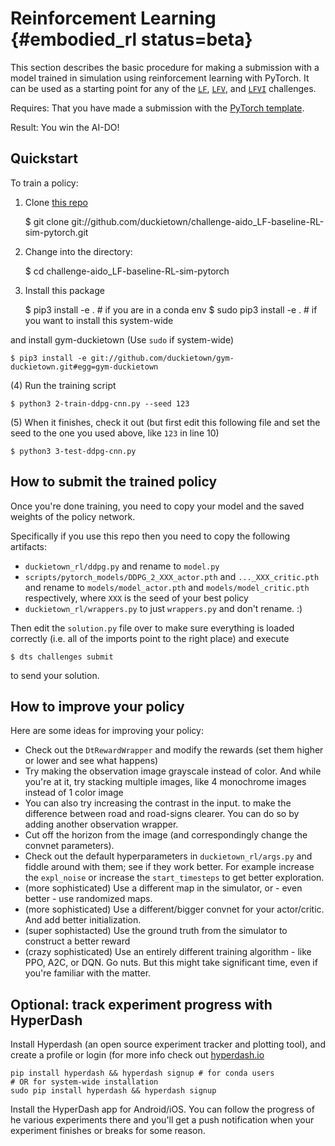 # Reinforcement Learning {#embodied_rl status=beta}

This section describes the basic procedure for making a submission with a model trained in simulation using reinforcement learning with PyTorch. It can be used as a starting point for any of the [`LF`](#lf), [`LFV`](#lf_v), and [`LFVI`](#lf_v_i) challenges.

<div class='requirements' markdown='1'>

Requires: That you have made a submission with the [PyTorch template](#pytorch-template).

Result: You win the AI-DO!

</div>


## Quickstart

To train a policy:
    
1) Clone [this repo](https://github.com/duckietown/challenge-aido_LF-baseline-RL-sim-pytorch)

    $ git clone git://github.com/duckietown/challenge-aido_LF-baseline-RL-sim-pytorch.git
    
2) Change into the directory:
    
    $ cd challenge-aido_LF-baseline-RL-sim-pytorch
        
3) Install this package

    $ pip3 install -e . # if you are in a conda env
    $ sudo pip3 install -e .  # if you want to install this system-wide

and install gym-duckietown (Use `sudo` if system-wide)

    $ pip3 install -e git://github.com/duckietown/gym-duckietown.git#egg=gym-duckietown
        
(4) Run the training script

    $ python3 2-train-ddpg-cnn.py --seed 123
        
(5) When it finishes, check it out (but first edit this following file and set the seed to the one you used above, like `123` in line 10)

    $ python3 3-test-ddpg-cnn.py
        
## How to submit the trained policy

Once you're done training, you need to copy your model and the saved weights of the policy network.

Specifically if you use this repo then you need to copy the following artifacts:

- `duckietown_rl/ddpg.py` and rename to `model.py`
- `scripts/pytorch_models/DDPG_2_XXX_actor.pth` and `..._XXX_critic.pth` and rename to `models/model_actor.pth` and `models/model_critic.pth` respectively, where `XXX` is the seed of your best policy
- `duckietown_rl/wrappers.py` to just `wrappers.py` and don't rename. :)

Then edit the `solution.py` file over to make sure everything is loaded correctly (i.e. all of the imports point to the right place) and execute

    $ dts challenges submit 
    
to send your solution.

## How to improve your policy

Here are some ideas for improving your policy:

- Check out the `DtRewardWrapper` and modify the rewards (set them higher or lower and see what happens)
- Try making the observation image grayscale instead of color. And while you're at it, try stacking multiple images, like 4 monochrome images instead of 1 color image
- You can also try increasing the contrast in the input. to make the difference between road and road-signs clearer. You can do so by adding another observation wrapper.
- Cut off the horizon from the image (and correspondingly change the convnet parameters). 
- Check out the default hyperparameters in `duckietown_rl/args.py` and fiddle around with them; see if they work better. For example increase the `expl_noise` or increase the `start_timesteps` to get better exploration.
- (more sophisticated) Use a different map in the simulator, or - even better - use randomized maps.
- (more sophisticated) Use a different/bigger convnet for your actor/critic. And add better initialization.
- (super sophistacted) Use the ground truth from the simulator to construct a better reward  
- (crazy sophisticated) Use an entirely different training algorithm - like PPO, A2C, or DQN. Go nuts. But this might take significant time, even if you're familiar with the matter.

## Optional: track experiment progress with HyperDash

Install Hyperdash (an open source experiment tracker and plotting tool), and create a profile or login (for more info check out [hyperdash.io](https://hyperdash.io)

    pip install hyperdash && hyperdash signup # for conda users
    # OR for system-wide installation
    sudo pip install hyperdash && hyperdash signup

Install the HyperDash app for Android/iOS. You can follow the progress of he various experiments there and you'll get a push notification when your experiment finishes or breaks for some reason.
